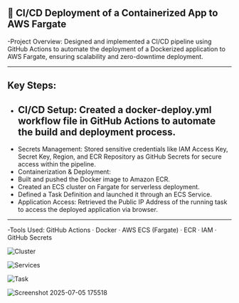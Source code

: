 🚀 CI/CD Deployment of a Containerized App to AWS Fargate
---
-Project Overview:
Designed and implemented a CI/CD pipeline using GitHub Actions to automate the deployment of a Dockerized application to AWS Fargate, ensuring scalability and zero-downtime deployment.

---
## Key Steps:
- ## CI/CD Setup: Created a docker-deploy.yml workflow file in GitHub Actions to automate the build and deployment process.
- Secrets Management: Stored sensitive credentials like IAM Access Key, Secret Key, Region, and ECR Repository as GitHub Secrets for secure access within the pipeline.
- Containerization & Deployment:
- Built and pushed the Docker image to Amazon ECR.
- Created an ECS cluster on Fargate for serverless deployment.
- Defined a Task Definition and launched it through an ECS Service.
- Application Access: Retrieved the Public IP Address of the running task to access the deployed application via browser.
  
---

-Tools Used:
GitHub Actions · Docker · AWS ECS (Fargate) · ECR · IAM · GitHub Secrets

![Cluster](https://github.com/user-attachments/assets/d800c6e8-b191-417d-947a-55cf2aa33f7c)

![Services](https://github.com/user-attachments/assets/ff056852-c7f0-464f-81a3-fdbf6ef9fdef)

![Task](https://github.com/user-attachments/assets/1f94cb3d-86ba-4499-89e7-b719e619c5a1)

![Screenshot 2025-07-05 175518](https://github.com/user-attachments/assets/8f9831ad-ae41-4340-9311-a626d14c2b6d)
